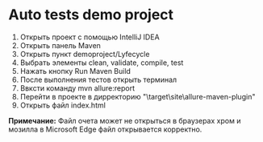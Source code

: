 # Auto tests demo project

1. Открыть проект с помощью IntelliJ IDEA
2. Открыть панель Maven 
3. Открыть пункт demoproject/Lyfecycle
4. Выбрать элементы clean, validate, compile, test
5. Нажать кнопку Run Maven Build
6. После выполнения тестов открыть терминал
7. Ввксти команду mvn allure:report
8. Перейти в проекте в дирректорию "\target\site\allure-maven-plugin"
9. Открыть файл index.html

**Примечание:**
    Файл очета может не открыться в браузерах хром и мозилла в Microsoft Edge файл открывается корректно. 

